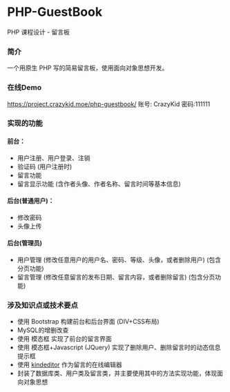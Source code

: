 # PHP-GuestBook
PHP 课程设计 - 留言板

### 简介
一个用原生 PHP 写的简易留言板，使用面向对象思想开发。

### 在线Demo
https://project.crazykid.moe/php-guestbook/ 账号: CrazyKid 密码:111111

### 实现的功能
#### 前台：
- 用户注册、用户登录、注销
- 验证码 (用户注册时)
- 留言功能
- 留言显示功能 (含作者头像、作者名称、留言时间等基本信息)

#### 后台(普通用户)：
- 修改密码
- 头像上传

#### 后台(管理员)
- 用户管理 (修改任意用户的用户名、密码、等级、头像，或者删除用户) (包含分页功能)
- 留言管理 (修改任意留言的发布日期、留言内容，或者删除留言) (包含分页功能)

### 涉及知识点或技术要点
- 使用 Bootstrap 构建前台和后台界面 (DIV+CSS布局)
- MySQL的增删改查
- 使用 模态框 实现了前台的留言界面
- 使用 模态框+Javascript (JQuery) 实现了删除用户、删除留言时的动态信息提示框
- 使用 [kindeditor](http://kindeditor.net/demo.php) 作为留言的在线编辑器
- 封装了数据库类、用户类及留言类，并主要使用其中的方法实现功能，体现面向对象思想
